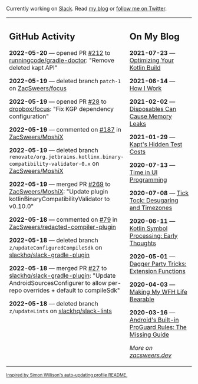 Currently working on [Slack](https://slack.com/). Read [my blog](https://zacsweers.dev/) or [follow me on Twitter](https://twitter.com/ZacSweers).

<table><tr><td valign="top" width="60%">

## GitHub Activity
<!-- githubActivity starts -->
**2022-05-20** — opened PR [#212](https://github.com/runningcode/gradle-doctor/pull/212) to [runningcode/gradle-doctor](https://github.com/runningcode/gradle-doctor): "Remove deleted kapt API"

**2022-05-19** — deleted branch `patch-1` on [ZacSweers/focus](https://github.com/ZacSweers/focus)

**2022-05-19** — opened PR [#28](https://github.com/dropbox/focus/pull/28) to [dropbox/focus](https://github.com/dropbox/focus): "Fix KGP dependency configuration"

**2022-05-19** — commented on [#187](https://github.com/ZacSweers/MoshiX/issues/187#issuecomment-1131774878) in [ZacSweers/MoshiX](https://github.com/ZacSweers/MoshiX)

**2022-05-19** — deleted branch `renovate/org.jetbrains.kotlinx.binary-compatibility-validator-0.x` on [ZacSweers/MoshiX](https://github.com/ZacSweers/MoshiX)

**2022-05-19** — merged PR [#269](https://github.com/ZacSweers/MoshiX/pull/269) to [ZacSweers/MoshiX](https://github.com/ZacSweers/MoshiX): "Update plugin kotlinBinaryCompatibilityValidator to v0.10.0"

**2022-05-18** — commented on [#79](https://github.com/ZacSweers/redacted-compiler-plugin/issues/79#issuecomment-1131169773) in [ZacSweers/redacted-compiler-plugin](https://github.com/ZacSweers/redacted-compiler-plugin)

**2022-05-18** — deleted branch `z/updateConfiguredCompileSdk` on [slackhq/slack-gradle-plugin](https://github.com/slackhq/slack-gradle-plugin)

**2022-05-18** — merged PR [#27](https://github.com/slackhq/slack-gradle-plugin/pull/27) to [slackhq/slack-gradle-plugin](https://github.com/slackhq/slack-gradle-plugin): "Update AndroidSourcesConfigurer to allow per-repo overrides + default to compileSdk"

**2022-05-18** — deleted branch `z/updateLints` on [slackhq/slack-lints](https://github.com/slackhq/slack-lints)
<!-- githubActivity ends -->
</td><td valign="top" width="40%">

## On My Blog
<!-- blog starts -->
**2021-07-23** — [Optimizing Your Kotlin Build](https://www.zacsweers.dev/optimizing-your-kotlin-build/)

**2021-06-14** — [How I Work](https://www.zacsweers.dev/how-i-work/)

**2021-02-02** — [Disposables Can Cause Memory Leaks](https://www.zacsweers.dev/disposables-can-cause-memory-leaks/)

**2021-01-29** — [Kapt's Hidden Test Costs](https://www.zacsweers.dev/kapts-hidden-test-costs/)

**2020-07-13** — [Time in UI Programming](https://www.zacsweers.dev/time-in-ui/)

**2020-07-08** — [Tick Tock: Desugaring and Timezones](https://www.zacsweers.dev/ticktock-desugaring-timezones/)

**2020-06-11** — [Kotlin Symbol Processing: Early Thoughts](https://www.zacsweers.dev/kotlin-symbol-processor-early-thoughts/)

**2020-05-01** — [Dagger Party Tricks: Extension Functions](https://www.zacsweers.dev/dagger-party-tricks-extension-functions/)

**2020-04-03** — [Making My WFH Life Bearable](https://www.zacsweers.dev/making-wfh-life-bearable/)

**2020-03-16** — [Android's Built-in ProGuard Rules: The Missing Guide](https://www.zacsweers.dev/android-proguard-rules/)
<!-- blog ends -->
_More on [zacsweers.dev](https://zacsweers.dev/)_
</td></tr></table>

<sub><a href="https://simonwillison.net/2020/Jul/10/self-updating-profile-readme/">Inspired by Simon Willison's auto-updating profile README.</a></sub>